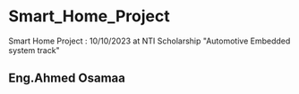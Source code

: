 # Smart_Home_Project
Smart Home Project : 10/10/2023 at NTI Scholarship "Automotive Embedded system track"

## Eng.Ahmed Osamaa

